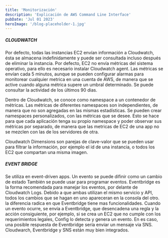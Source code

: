 ```yaml
---
title: 'Monitorización'
description: 'Explicación de AWS Command Line Interface'
pubDate: 'Jul 01 2023'
heroImage: '/blog-placeholder-1.jpg'
---
```


##### CLOUDWATCH

Por defecto, todas las instancias EC2 envían información a Cloudwatch, ésta se almacena indefinidamente y puede ser consultada incluso después de eliminar la instancia. Por defecto, EC2 no envía métricas del sistema operativo, para ello es necesario instalar Cloudwatch agent. Las métricas se envían cada 5 minutos, aunque se pueden configurar alarmas para monitorear cualquier metrica en una cuenta de AWS, de manera que se active cuando alguna métrica supere un umbral determinado. Se puede consultar la actividad de los últimos 90 dias.

Dentro de Cloudwatch, se conoce como namespace a un contenedor de métricas. Las métricas de diferentes namespaces son independientes, de manera que no son agregadas en las mismas estadísticas. Se pueden crear namespaces personalizados, con las métricas que se desee. Esto se hace para que cada aplicación tenga su propio namespace y poder observar sus métricas por separado, de manera que las metricas de EC2 de una app no se mezclen con las de los servidores de otra.

Cloudwatch Dimensions son parejas de clave-valor que se pueden usar para filtrar la información, por ejemplo el id de una instancia, o todos los EC2 que compartan una misma imagen.

##### EVENT BRIDGE
Se utiliza en event-driven apps. Un evento se puede difinir como un cambio de estado
También se puede usar para programar eventos. Eventbridge es la forma recomendada para manejar los eventos, por delante de Cloudwatch Logs. Debido a que ambas utilizan el mismo servicio y API, todos los cambios que se hagan en uno apareceran en la consola del otro. la diferencia radica en que Eventbridge tiene mas funcionalidades. Cuando un evento ocurre, se envía a Eventbridge, que desencadena una regla y la acción consiguiente, por ejemplo, si se crea un EC2 que no cumple con los requerimientos legales, Config lo detecta y genera un evento. En es caso, una posible respuesta de Eventbridge sería enviar un mensaje via SNS. Cloudwarch, Eventbridge y SNS están muy bien integrados.


